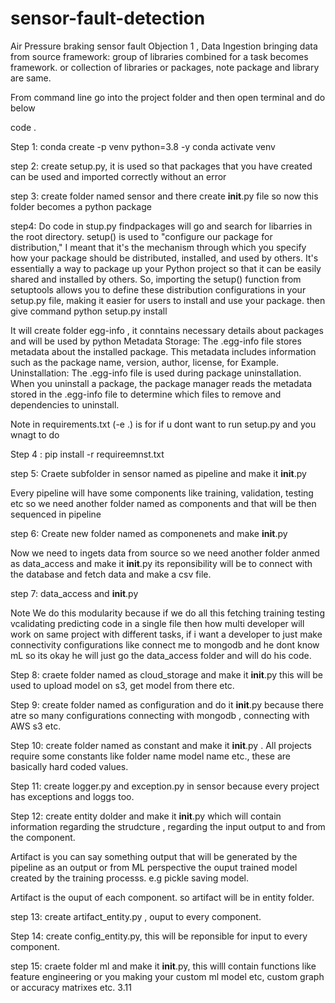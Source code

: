 # sensor-fault-detection
Air Pressure braking sensor fault
Objection 1 , Data Ingestion bringing data from source
framework: group of libraries combined for a task becomes framework. or collection of libraries or packages, note package and library are same.

From command line go into the project folder and then open terminal and do below

code .


Step 1:
conda create -p venv python=3.8 -y
conda activate venv


step 2: create setup.py, it is used so that packages that you have created can be used and imported correctly without an error


step 3: create folder named sensor and there create __init__.py file so now this folder becomes a python package

step4: Do code in stup.py findpackages will go and search for libarries in the root directory.
setup() is used to "configure our package for distribution," I meant that it's the mechanism through which you specify how your package should be distributed, installed, and used by others. It's essentially a way to package up your Python project so that it can be easily shared and installed by others.
So, importing the setup() function from setuptools allows you to define these distribution configurations in your setup.py file, making it easier for users to install and use your package.
then give command python setup.py install 

It will create folder egg-info , it conntains necessary details about packages and will be used by python
Metadata Storage: The .egg-info file stores metadata about the installed package. This metadata includes information such as the package name, version, author, license, 
for Example.
Uninstallation: The .egg-info file is used during package uninstallation. When you uninstall a package, the package manager reads the metadata stored in the .egg-info file to determine which files to remove and dependencies to uninstall.

Note in requirements.txt (-e .) is for if u dont want to run setup.py and you wnagt to do 

Step 4 : pip install -r requireemnst.txt

step 5: Craete subfolder in sensor named as pipeline and make it __init__.py



Every pipeline will have some components like training, validation, testing etc so we need another folder named as components and that will be then sequenced in pipeline

step 6: Create new folder named as componenets and make __init__.py


Now we need to ingets data from source so we need another folder anmed as data_access and make it __init__.py its reponsibility will be to connect with the database and fetch data and make a csv file. 

step 7: data_access and __init__.py

Note We do this modularity because if we do all this fetching training testing vcalidating predicting code in a single file then how multi developer will work on same project with different tasks, if i want a developer to just make connectivity configurations like connect me to mongodb and he dont know mL so its okay he will just go the data_access folder and will do his code.

Step 8: craete folder named as cloud_storage and make it __init__.py this will be used to upload model on s3, get model from there etc.

Step 9: create folder named as configuration and do it __init__.py because there atre so many configurations connecting with mongodb , connecting with AWS s3 etc.


Step 10: create folder named as constant and make it __init__.py . All projects require some constants like folder name model name etc., these are basically hard coded values.

Step 11: create logger.py and exception.py in sensor because every project has exceptions and loggs too.

Step 12: create entity dolder and make it __init__.py which will contain information regarding the strudcture , regarding the input output to and from the component.

Artifact is you can say something output that will be generated by the pipeline as an output or from ML perspective the ouput trained model created by the training processs. e.g pickle saving model.

Artifact is the ouput of each component. so artifact will be in entity folder.

step 13: create artifact_entity.py , ouput to every component.

Step 14: create config_entity.py, this will be reponsible for input to every component.

step 15: craete folder ml and make it __init__.py, this willl contain functions like feature engineering or you making your custom ml model etc, custom graph or accuracy matrixes etc. 3.11